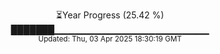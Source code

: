 <p align="center">
⏳Year Progress (25.42 %) <br>
███████▁▁▁▁▁▁▁▁▁▁▁▁▁▁▁▁▁▁▁▁▁▁▁ <br>
<sub>Updated: Thu, 03 Apr 2025 18:30:19 GMT</sub>
</p>

